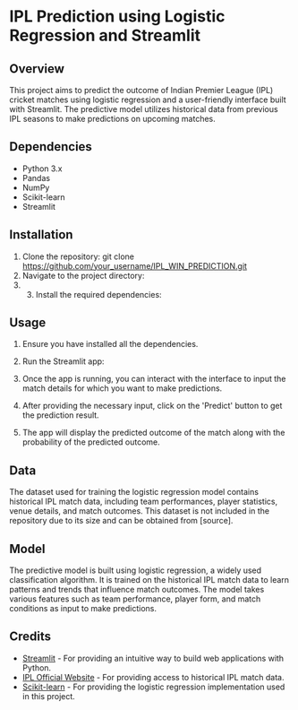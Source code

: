 # IPL Prediction using Logistic Regression and Streamlit

## Overview
This project aims to predict the outcome of Indian Premier League (IPL) cricket matches using logistic regression and a user-friendly interface built with Streamlit. The predictive model utilizes historical data from previous IPL seasons to make predictions on upcoming matches.

## Dependencies
- Python 3.x
- Pandas
- NumPy
- Scikit-learn
- Streamlit
## Installation
1. Clone the repository:
git clone https://github.com/your_username/IPL_WIN_PREDICTION.git
2. Navigate to the project directory:
3. 3. Install the required dependencies:

## Usage
1. Ensure you have installed all the dependencies.
2. Run the Streamlit app:

3. Once the app is running, you can interact with the interface to input the match details for which you want to make predictions.
4. After providing the necessary input, click on the 'Predict' button to get the prediction result.
5. The app will display the predicted outcome of the match along with the probability of the predicted outcome.

## Data
The dataset used for training the logistic regression model contains historical IPL match data, including team performances, player statistics, venue details, and match outcomes. This dataset is not included in the repository due to its size and can be obtained from [source].

## Model
The predictive model is built using logistic regression, a widely used classification algorithm. It is trained on the historical IPL match data to learn patterns and trends that influence match outcomes. The model takes various features such as team performance, player form, and match conditions as input to make predictions.

## Credits
- [Streamlit](https://streamlit.io/) - For providing an intuitive way to build web applications with Python.
- [IPL Official Website](https://www.iplt20.com/) - For providing access to historical IPL match data.
- [Scikit-learn](https://scikit-learn.org/) - For providing the logistic regression implementation used in this project.


      
